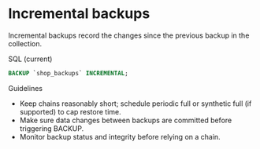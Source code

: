 # Incremental backups

Incremental backups record the changes since the previous backup in the collection.

SQL (current)

```sql
BACKUP `shop_backups` INCREMENTAL;
```

Guidelines

- Keep chains reasonably short; schedule periodic full or synthetic full (if supported) to cap restore time.
- Make sure data changes between backups are committed before triggering BACKUP.
- Monitor backup status and integrity before relying on a chain.
